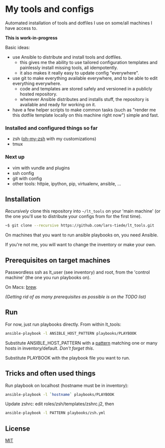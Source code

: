 # My tools and configs

Automated installation of tools and dotfiles I use on some/all machines I have access to.

**This is work-in-progress**

Basic ideas:
- use Ansible to distribute and install tools and dotfiles.
  - this gives me the ability to use tailored configuration templates and painlessly install missing tools, all idempotently.
  - it also makes it really easy to update config "everywhere".
- use git to make everything available everywhere, and to be able to edit everything everywhere.
  - code and templates are stored safely and versioned in a publicly hosted repository.
  - wherever Ansible distributes and installs stuff, the repository is available and ready for working on it.
- have a few helper scripts to make common tasks (such as "render me this dotfile template locally on this machine right now") simple and fast.

### Installed and configured things so far

- zsh ([oh-my-zsh](http://ohmyz.sh/) with my customizations)
- tmux

### Next up

- vim with vundle and plugins
- ssh config
- git with config
- other tools: httpie, ipython, pip, virtualenv, ansible, ...


## Installation

*Recursively* clone this repository into `~/lt_tools` on your 'main machine' (or the one you'll use to distribute your configs from for the first time).

```sh
~$ git clone --recursive https://github.com/lars-tiede/lt_tools.git
```

On machines that you want to run ansible playbooks on, you need Ansible.

If you're not me, you will want to change the inventory or make your own.


## Prerequisites on target machines

Passwordless ssh as lt\_user (see inventory) and root, from the 'control machine' (the one you run playbooks on).

On Macs: [brew](http://brew.sh/).

*(Getting rid of as many prerequisites as possible is on the TODO list)*


## Run

For now, just run playbooks directly. From within lt\_tools:

```bash
ansible-playbook -l ANSIBLE_HOST_PATTERN playbooks/PLAYBOOK
```

Substitute ANSIBLE\_HOST\_PATTERN with a [pattern](http://docs.ansible.com/intro_patterns.html) matching one or many hosts in inventory/default. *Don't forget this*.

Substitute PLAYBOOK with the playbook file you want to run.


## Tricks and often used things

Run playbook on localhost (hostname must be in inventory):
```sh
ansible-playbook -l `hostname` playbooks/PLAYBOOK
```

Update zshrc: edit roles/zsh/templates/zshrc.j2, then
```sh
ansible-playbook -l PATTERN playbooks/zsh.yml
```


## License

[MIT](LICENSE.txt)
